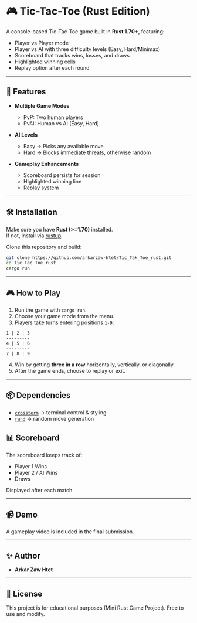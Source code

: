 
# 🎮 Tic-Tac-Toe  (Rust Edition)

A console-based Tic-Tac-Toe game built in **Rust 1.70+**, featuring:
- Player vs Player mode
- Player vs AI with three difficulty levels (Easy, Hard/Minimax)
- Scoreboard that tracks wins, losses, and draws
- Highlighted winning cells
- Replay option after each round

---

## 🚀 Features
- **Multiple Game Modes**  
  - PvP: Two human players  
  - PvAI: Human vs AI (Easy, Hard)  

- **AI Levels**  
  - Easy → Picks any available move  
  - Hard → Blocks immediate threats, otherwise random  
  

- **Gameplay Enhancements**  
  - Scoreboard persists for session  
  - Highlighted winning line  
  - Replay system  

---

## 🛠️ Installation

Make sure you have **Rust (>=1.70)** installed.  
If not, install via [rustup](https://rustup.rs).

Clone this repository and build:

```bash
git clone https://github.com/arkarzaw-htet/Tic_Tak_Toe_rust.git
cd Tic_Tac_Toe_rust
cargo run
````

---

## 🎮 How to Play

1. Run the game with `cargo run`.
2. Choose your game mode from the menu.
3. Players take turns entering positions `1-9`:

```
1 | 2 | 3
---------
4 | 5 | 6
---------
7 | 8 | 9
```

4. Win by getting **three in a row** horizontally, vertically, or diagonally.
5. After the game ends, choose to replay or exit.

---

## 📦 Dependencies

* [`crossterm`](https://crates.io/crates/crossterm) → terminal control & styling
* [`rand`](https://crates.io/crates/rand) → random move generation

## 📊 Scoreboard

The scoreboard keeps track of:

* Player 1 Wins
* Player 2 / AI Wins
* Draws

Displayed after each match.

---

## 📹 Demo

A gameplay video is included in the final submission.

---

## ✨ Author

* **Arkar Zaw Htet**

---

## 📜 License

This project is for educational purposes (Mini Rust Game Project).
Free to use and modify.


